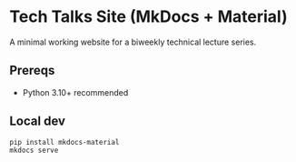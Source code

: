 # Tech Talks Site (MkDocs + Material)

A minimal working website for a biweekly technical lecture series.

## Prereqs
- Python 3.10+ recommended

## Local dev
```bash
pip install mkdocs-material
mkdocs serve
